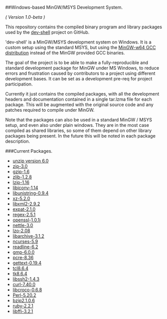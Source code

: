 ##Windows-based MinGW/MSYS Development System.

_( Version 1.0-beta )_  

This repository contains the compiled binary program and library packages used by the [dev-shell](https://github.com/seapagan/dev-shell) project on GitHub.  

'dev-shell' is a MinGW/MSYS development system on Windows. It is a custom setup using the standard MSYS, but using the [MinGW-w64 GCC distribution](http://mingw-w64.yaxm.org/doku.php) instead of the MinGW provided GCC binaries.

The goal of the project is to be able to make a fully-reproducible and standard development package for MinGW under MS Windows, to reduce errors and frustration caused by contributors to a project using different development bases. It can be set as a development pre-req for project participation.

Currently it just contains the compiled packages, with all the development headers and documentation contained in a single tar.lzma file for each package. This will be augmented with the original source code and any patches required to compile under MinGW.

Note that the packages can also be used in a standard MinGW / MSYS setup, and even also under plain windows. They are in the most case compiled as shared libraries, so some of them depend on other library packages being present. In the future this will be noted in each package description.

###Current Packages.
 - [unzip version 6.0](http://sourceforge.net/projects/devshellbuilds/files/unzip-6.0/unzip-6.0-mingw32-bin.tar.lzma/download)  
 - [zip-3.0](http://sourceforge.net/projects/devshellbuilds/files/zip-3.0/zip-3.0-mingw32-bin.tar.lzma/download)  
 - [gzip-1.6](http://sourceforge.net/projects/devshellbuilds/files/gzip-1.6/gzip-1.6-mingw32-bin.tar.lzma/download)  
 - [zlib-1.2.8](http://sourceforge.net/projects/devshellbuilds/files/zlib-1.2.8/zlib-1.2.8-mingw32-full.tar.lzma/download)  
 - [lzip-1.16](http://sourceforge.net/projects/devshellbuilds/files/lzip-1.16/lzip-1.16-mingw32-full.tar.lzma/download)  
 - [libiconv-1.14](http://sourceforge.net/projects/devshellbuilds/files/libiconv-1.14/libiconv-1.14-mingw32-full.tar.lzma/download)
 - [libunistring-0.9.4](http://sourceforge.net/projects/devshellbuilds/files/libunistring-0.9.4/libunistring-0.9.4-mingw32-full.tar.lzma/download)
 - [xz-5.2.0](http://sourceforge.net/projects/devshellbuilds/files/xz-5.2.0/xz-5.2.0-mingw32-full.tar.lzma/download)
 - [libxml2-2.9.2](http://sourceforge.net/projects/devshellbuilds/files/libxml2-2.9.2/libxml2-2.9.2-mingw32-full.tar.lzma/download)
 - [expat-2.1.0](http://sourceforge.net/projects/devshellbuilds/files/expat-2.1.0/expat-2.1.0-mingw32-full.tar.lzma/download)
 - [regex-2.5.1](http://sourceforge.net/projects/devshellbuilds/files/regex-2.5.1/regex-2.5.1-mingw32-full.tar.lzma/download)
 - [openssl-1.0.1j](]http://sourceforge.net/projects/devshellbuilds/files/openssl-1.0.1j/openssl-1.0.1j-mingw32-full.tar.lzma/download)
 - [nettle-3.0](http://sourceforge.net/projects/devshellbuilds/files/nettle-3.0/nettle-3.0-mingw32-full.tar.lzma/download)
 - [lzo-2.08](http://sourceforge.net/projects/devshellbuilds/files/lzo-2.08/lzo-2.08-mingw32-full.tar.lzma/download)
 - [libarchive-3.1.2](http://sourceforge.net/projects/devshellbuilds/files/libarchive-3.1.2/libarchive-3.1.2-mingw32-full.tar.lzma/download)
 - [ncurses-5.9](http://sourceforge.net/projects/devshellbuilds/files/ncurses-5.9/ncurses-5.9-mingw32-full.tar.lzma/download)
 - [readline-6.2](http://sourceforge.net/projects/devshellbuilds/files/readline-6.2/readline-6.2-mingw32-full.tar.lzma/download)
 - [gmp-6.0.0](http://sourceforge.net/projects/devshellbuilds/files/gmp-6.0.0/gmp-6.0.0-mingw32-full-SHARED.tar.lzma/download)
 - [pcre-8.36](http://sourceforge.net/projects/devshellbuilds/files/pcre-8.36/pcre-8.36-mingw32-full.tar.lzma/download)
 - [gettext-0.19.4](http://sourceforge.net/projects/devshellbuilds/files/gettext-0.19.4/gettext-0.19.4-mingw32-full.tar.lzma/download)
 - [tcl8.6.4](http://sourceforge.net/projects/devshellbuilds/files/tcl8.6.4/tcl8.6.4-mingw32-full.tar.lzma/download)
 - [tk8.6.4](http://sourceforge.net/projects/devshellbuilds/files/tk8.6.4/tk8.6.4-mingw32-full.tar.lzma/download)
 - [libssh2-1.4.3](http://sourceforge.net/projects/devshellbuilds/files/libssh2-1.4.3/libssh2-1.4.3-mingw32-full.tar.lzma/download)
 - [curl-7.40.0](http://sourceforge.net/projects/devshellbuilds/files/curl-7.40.0/curl-7.40.0-mingw32-full.tar.lzma/download)
 - [libcroco-0.6.8](http://sourceforge.net/projects/devshellbuilds/files/libcroco-0.6.8/libcroco-0.6.8-mingw32-full.tar.lzma/download)
 - [Perl-5.20.2](http://sourceforge.net/projects/devshellbuilds/files/perl-5.20.2/perl-5.20.2-1-mingw32.tar.lzma/download)
 - [bzip2.1.0.6](http://sourceforge.net/projects/devshellbuilds/files/bzip2.1.0.6/bzip2-1.0.6-1-mingw32.full.tar.lzma/download)
 - [ruby-2.2.1](http://sourceforge.net/projects/devshellbuilds/files/ruby-2.2.1/ruby-2.2.1p85-1-i386-mingw32.tar.lzma/download)
 - [libffi-3.2.1](http://sourceforge.net/projects/devshellbuilds/files/libffi-3.2.1/libffi-3.2.1-mingw32-full.tar.lzma/download)
